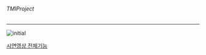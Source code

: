 ###### TMIProject
---


![initial](https://user-images.githubusercontent.com/78453968/120595481-6a66a500-c47d-11eb-93df-322a04859899.PNG)

[시연영상 전체기능](https://www.youtube.com/watch?v=4c7q10VifzI)
